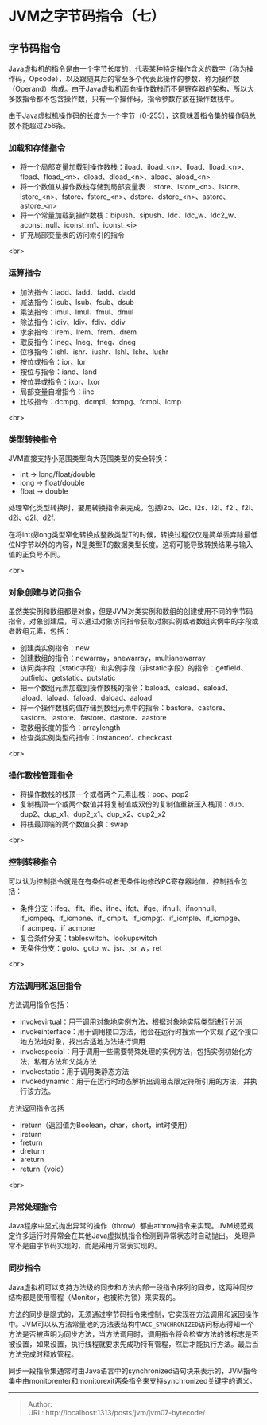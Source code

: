 # JVM之字节码指令（七）


## 字节码指令

Java虚拟机的指令是由一个字节长度的，代表某种特定操作含义的数字（称为操作码，Opcode），以及跟随其后的零至多个代表此操作的参数，称为操作数（Operand）构成。由于Java虚拟机面向操作数栈而不是寄存器的架构，所以大多数指令都不包含操作数，只有一个操作码。指令参数存放在操作数栈中。

由于Java虚拟机操作码的长度为一个字节（0-255），这意味着指令集的操作码总数不能超过256条。


### 加载和存储指令

- 将一个局部变量加载到操作数栈：iload、iload\_&lt;n&gt;、lload、lload\_&lt;n&gt;、fload、fload\_&lt;n&gt;、dload、dload\_&lt;n&gt;、aload、aload_&lt;n&gt;
- 将一个数值从操作数栈存储到局部变量表：istore、istore\_&lt;n&gt;、lstore、lstore\_&lt;n&gt;、fstore、fstore\_&lt;n&gt;、dstore、dstore\_&lt;n&gt;、astore、astore\_&lt;n&gt;
- 将一个常量加载到操作数栈：bipush、sipush、ldc、ldc\_w、ldc2\_w、aconst\_null、iconst\_m1、iconst\_&lt;i&gt;
- 扩充局部变量表的访问索引的指令

&lt;br&gt;

### 运算指令

- 加法指令：iadd、ladd、fadd、dadd
- 减法指令：isub、lsub、fsub、dsub
- 乘法指令：imul、lmul、fmul、dmul
- 除法指令：idiv、ldiv、fdiv、ddiv
- 求余指令：irem、lrem、frem、drem
- 取反指令：ineg、lneg、fneg、dneg
- 位移指令：ishl、ishr、iushr、lshl、lshr、lushr
- 按位或指令：ior、lor
- 按位与指令：iand、land
- 按位异或指令：ixor、lxor
- 局部变量自增指令：iinc
- 比较指令：dcmpg、dcmpl、fcmpg、fcmpl、lcmp

&lt;br&gt;

### 类型转换指令
JVM直接支持小范围类型向大范围类型的安全转换：
- int -&gt; long/float/double
- long -&gt; float/double
- float -&gt; double

处理窄化类型转换时，要用转换指令来完成。包括i2b、i2c、i2s、l2i、f2i、f2l、d2i、d2l、d2f.

在将int或long类型窄化转换成整数类型T的时候，转换过程仅仅是简单丢弃除最低位N字节以外的内容，N是类型T的数据类型长度。这将可能导致转换结果与输入值的正负号不同。

&lt;br&gt;

### 对象创建与访问指令

虽然类实例和数组都是对象，但是JVM对类实例和数组的创建使用不同的字节码指令，对象创建后，可以通过对象访问指令获取对象实例或者数组实例中的字段或者数组元素，包括：
- 创建类实例指令：new
- 创建数组的指令：newarray，anewarray，multianewarray
- 访问类字段（static字段）和实例字段（非static字段）的指令：getfield、putfield、getstatic、putstatic
- 把一个数组元素加载到操作数栈的指令：baload、caload、saload、iaload、laload、faload、daload、aaload
- 将一个操作数栈的值存储到数组元素中的指令：bastore、castore、sastore、iastore、fastore、dastore、aastore
- 取数组长度的指令：arraylength
- 检查类实例类型的指令：instanceof、checkcast

&lt;br&gt;

### 操作数栈管理指令

- 将操作数栈的栈顶一个或者两个元素出栈：pop、pop2
- 复制栈顶一个或两个数值并将复制值或双份的复制值重新压入栈顶：dup、dup2、dup_x1、dup2_x1、dup_x2、dup2_x2
- 将栈最顶端的两个数值交换：swap

&lt;br&gt;

### 控制转移指令
可以认为控制指令就是在有条件或者无条件地修改PC寄存器地值，控制指令包括：

- 条件分支：ifeq、iflt、ifle、ifne、ifgt、ifge、ifnull、ifnonnull、if_icmpeq、if_icmpne、if_icmplt、if_icmpgt、if_icmple、if_icmpge、if_acmpeq、if_acmpne
- 复合条件分支：tableswitch、lookupswitch
- 无条件分支：goto、goto_w、jsr、jsr_w，ret

&lt;br&gt;

### 方法调用和返回指令


方法调用指令包括：
- invokevirtual：用于调用对象地实例方法，根据对象地实际类型进行分派
- invokeinterface：用于调用接口方法，他会在运行时搜索一个实现了这个接口地方法地对象，找出合适地方法进行调用
- invokespecial：用于调用一些需要特殊处理的实例方法，包括实例初始化方法，私有方法和父类方法
- invokestatic：用于调用类静态方法
- invokedynamic：用于在运行时动态解析出调用点限定符所引用的方法，并执行该方法。

方法返回指令包括
- ireturn（返回值为Boolean，char，short，int时使用）
- lreturn
- freturn
- dreturn
- areturn
- return（void）

&lt;br&gt;

### 异常处理指令
Java程序中显式抛出异常的操作（throw）都由athrow指令来实现。JVM规范规定许多运行时异常会在其他Java虚拟机指令检测到异常状态时自动抛出。
处理异常不是由字节码实现的，而是采用异常表实现的。



### 同步指令

Java虚拟机可以支持方法级的同步和方法内部一段指令序列的同步，这两种同步结构都是使用管程（Monitor，也被称为锁）来实现的。

方法的同步是隐式的，无须通过字节码指令来控制，它实现在方法调用和返回操作中。JVM可以从方法常量池的方法表结构中`ACC_SYNCHRONIZED`访问标志得知一个方法是否被声明为同步方法，当方法调用时，调用指令将会检查方法的该标志是否被设置，如果设置，执行线程就要求先成功持有管程，然后才能执行方法。最后当方法完成时释放管程。



同步一段指令集通常时由Java语言中的synchronized语句块来表示的，JVM指令集中由monitorenter和monitorexit两条指令来支持synchronized关键字的语义。

---

> Author:   
> URL: http://localhost:1313/posts/jvm/jvm07-bytecode/  

